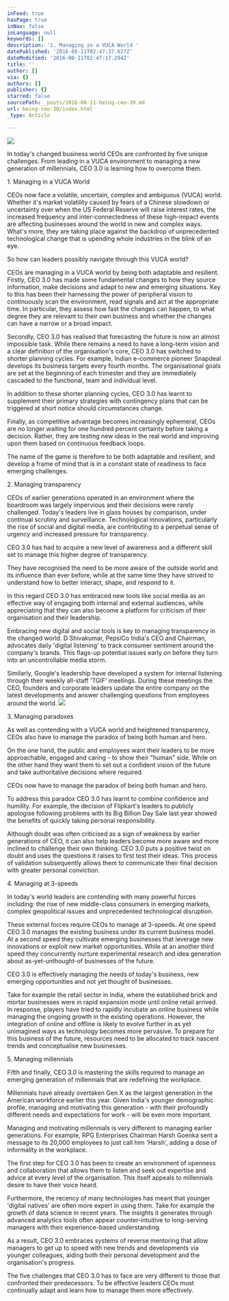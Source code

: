 ```yaml
---
inFeed: true
hasPage: true
inNav: false
inLanguage: null
keywords: []
description: '1. Managing in a VUCA World '
datePublished: '2016-08-11T02:47:37.027Z'
dateModified: '2016-08-11T02:47:17.294Z'
title: ''
author: []
via: {}
authors: []
publisher: {}
starred: false
sourcePath: _posts/2016-08-11-being-ceo-30.md
url: being-ceo-30/index.html
_type: Article

---
```

![](https://the-grid-user-content.s3-us-west-2.amazonaws.com/a8e7e5a6-fe5c-45ee-8080-d1e1cc194fd9.jpg)

In today's changed business world CEOs are confronted by five unique challenges. From leading in a VUCA environment to managing a new generation of millennials, CEO 3.0 is learning how to overcome them. 

1\. Managing in a VUCA World 

CEOs now face a volatile, uncertain, complex and ambiguous (VUCA) world. Whether it's market volatility caused by fears of a Chinese slowdown or uncertainty over when the US Federal Reserve will raise interest rates, the increased frequency and inter-connectedness of these high-impact events are affecting businesses around the world in new and complex ways. What's more, they are taking place against the backdrop of unprecedented technological change that is upending whole industries in the blink of an eye. 

So how can leaders possibly navigate through this VUCA world? 

CEOs are managing in a VUCA world by being both adaptable and resilient. Firstly, CEO 3.0 has made some fundamental changes to how they source information, make decisions and adapt to new and emerging situations. Key to this has been their harnessing the power of peripheral vision to continuously scan the environment, read signals and act at the appropriate time. In particular, they assess how fast the changes can happen, to what degree they are relevant to their own business and whether the changes can have a narrow or a broad impact. 

Secondly, CEO 3.0 has realised that forecasting the future is now an almost impossible task. While there remains a need to have a long-term vision and a clear definition of the organisation's core, CEO 3.0 has switched to shorter planning cycles. For example, Indian e-commerce pioneer Snapdeal develops its business targets every fourth months. The organisational goals are set at the beginning of each trimester and they are immediately cascaded to the functional, team and individual level. 

In addition to these shorter planning cycles, CEO 3.0 has learnt to supplement their primary strategies with contingency plans that can be triggered at short notice should circumstances change. 

Finally, as competitive advantage becomes increasingly ephemeral, CEOs are no longer waiting for one hundred percent certainty before taking a decision. Rather, they are testing new ideas in the real world and improving upon them based on continuous feedback loops. 

The name of the game is therefore to be both adaptable and resilient, and develop a frame of mind that is in a constant state of readiness to face emerging challenges. 

2\. Managing transparency 

CEOs of earlier generations operated in an environment where the boardroom was largely impervious and their decisions were rarely challenged. Today's leaders live in glass houses by comparison, under continual scrutiny and surveillance. Technological innovations, particularly the rise of social and digital media, are contributing to a perpetual sense of urgency and increased pressure for transparency. 

CEO 3.0 has had to acquire a new level of awareness and a different skill set to manage this higher degree of transparency. 

They have recognised the need to be more aware of the outside world and its influence than ever before, while at the same time they have strived to understand how to better interact, shape, and respond to it. 

In this regard CEO 3.0 has embraced new tools like social media as an effective way of engaging both internal and external audiences, while appreciating that they can also become a platform for criticism of their organisation and their leadership. 

Embracing new digital and social tools is key to managing transparency in the changed world. D Shivakumar, PepsiCo India's CEO and Chairman, advocates daily 'digital listening' to track consumer sentiment around the company's brands. This flags-up potential issues early on before they turn into an uncontrollable media storm. 

Similarly, Google's leadership have developed a system for internal listening through their weekly all-staff 'TGIF' meetings. During these meetings the CEO, founders and corporate leaders update the entire company on the latest developments and answer challenging questions from employees around the world. ![](https://the-grid-user-content.s3-us-west-2.amazonaws.com/5eb7515b-c2d4-4165-99b7-af5312a4373f.jpg)

3\. Managing paradoxes 

As well as contending with a VUCA world and heightened transparency, CEOs also have to manage the paradox of being both human and hero. 

On the one hand, the public and employees want their leaders to be more approachable, engaged and caring - to show their "human" side. While on the other hand they want them to set out a confident vision of the future and take authoritative decisions where required. 

CEOs now have to manage the paradox of being both human and hero. 

To address this paradox CEO 3.0 has learnt to combine confidence and humility. For example, the decision of Flipkart's leaders to publicly apologise following problems with its Big Billion Day Sale last year showed the benefits of quickly taking personal responsibility. 

Although doubt was often criticised as a sign of weakness by earlier generations of CEO, it can also help leaders become more aware and more inclined to challenge their own thinking. CEO 3.0 puts a positive twist on doubt and uses the questions it raises to first test their ideas. This process of validation subsequently allows them to communicate their final decision with greater personal conviction. 

4\. Managing at 3-speeds 

In today's world leaders are contending with many powerful forces including: the rise of new middle-class consumers in emerging markets, complex geopolitical issues and unprecedented technological disruption. 

These external forces require CEOs to manage at 3-speeds. At one speed CEO 3.0 manages the existing business under its current business model. At a second speed they cultivate emerging businesses that leverage new innovations or exploit new market opportunities. While at an another third speed they concurrently nurture experimental research and idea generation about as-yet-unthought-of businesses of the future. 

CEO 3.0 is effectively managing the needs of today's business, new emerging opportunities and not yet thought of businesses. 

Take for example the retail sector in India, where the established brick and mortar businesses were in rapid expansion mode until online retail arrived. In response, players have tried to rapidly incubate an online business while managing the ongoing growth in the existing operations. However, the integration of online and offline is likely to evolve further in as yet unimagined ways as technology becomes more pervasive. To prepare for this business of the future, resources need to be allocated to track nascent trends and conceptualise new businesses. 

5\. Managing millennials 

Fifth and finally, CEO 3.0 is mastering the skills required to manage an emerging generation of millennials that are redefining the workplace. 

Millennials have already overtaken Gen X as the largest generation in the American workforce earlier this year. Given India's younger demographic profile, managing and motivating this generation - with their profoundly different needs and expectations for work - will be even more important. 

Managing and motivating millennials is very different to managing earlier generations. For example, RPG Enterprises Chairman Harsh Goenka sent a message to its 20,000 employees to just call him 'Harsh', adding a dose of informality in the workplace. 

The first step for CEO 3.0 has been to create an environment of openness and collaboration that allows them to listen and seek out expertise and advice at every level of the organisation. This itself appeals to millennials desire to have their voice heard. 

Furthermore, the recency of many technologies has meant that younger 'digital natives' are often more expert in using them. Take for example the growth of data science in recent years. The insights it generates through advanced analytics tools often appear counter-intuitive to long-serving managers with their experience-based understanding. 

As a result, CEO 3.0 embraces systems of reverse mentoring that allow managers to get up to speed with new trends and developments via younger colleagues, aiding both their personal development and the organisation's progress. 

The five challenges that CEO 3.0 has to face are very different to those that confronted their predecessors. To be effective leaders CEOs must continually adapt and learn how to manage them more effectively.